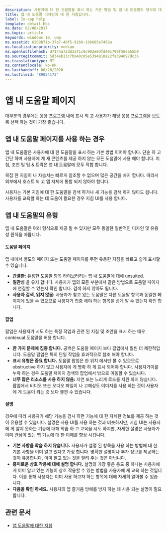 ```yaml
---
description: 사용자에 대 한 도움말을 표시 하는 기본 방법 및 앱 내 도움말의 형식에 대해 사후 앱 내 도움말을 사용 하는 방법에 대해 알아봅니다.
title: 앱 내 도움말 디자인에 대 한 지침입니다.
label: In-app help
template: detail.hbs
ms.date: 02/08/2017
ms.topic: article
keywords: windows 10, uwp
ms.assetid: 6208b71b-37a7-40f5-91b0-19b665e7458a
ms.localizationpriority: medium
ms.openlocfilehash: d7144a72dd3af1c9c902e0dfd401799f50ea55b0
ms.sourcegitcommit: 5d34eb13c7b840c05e5394910a22fa394097dc36
ms.translationtype: MT
ms.contentlocale: ko-KR
ms.lasthandoff: 08/28/2020
ms.locfileid: "89054173"
---
```

# <a name="in-app-help-pages"></a>앱 내 도움말 페이지

대부분의 경우에는 응용 프로그램 내에 표시 되 고 사용자가 해당 응용 프로그램을 보도록 선택 하는 것이 가장 좋습니다.

## <a name="when-to-use-in-app-help-pages"></a>앱 내 도움말 페이지를 사용 하는 경우

앱 내 도움말은 사용자에 대 한 도움말을 표시 하는 기본 방법 이어야 합니다. 단순 하 고 간단 하며 사용자에 게 새 콘텐츠를 제공 하지 않는 모든 도움말에 사용 해야 합니다. 지침, 조언 및 팁 & 트릭은 앱 내 도움말에 모두 적합 합니다.

복잡 한 지침이 나 자습서는 빠르게 참조할 수 없으며 많은 공간을 차지 합니다. 따라서 외부에서 호스트 되 고 앱 자체에 통합 되지 않아야 합니다.

사용자는 기본 지침에 대 한 도움말을 검색 하거나 새 기능을 검색 하지 않아도 됩니다. 사용자를 교육할 하는 데 도움이 필요한 경우 지침 UI를 사용 합니다.

## <a name="types-of-in-app-help"></a>앱 내 도움말의 유형

앱 내 도움말은 여러 형식으로 제공 될 수 있지만 모두 동일한 일반적인 디자인 및 유용성 원칙을 따릅니다.

#### <a name="help-pages"></a>도움말 페이지

앱 내에서 별도의 페이지 또는 도움말 페이지를 두면 유용한 지침을 빠르고 쉽게 표시할 수 있습니다.

-   **간결한:** 유용한 도움말 항목 라이브러리는 앱 내 도움말에 대해 unsuited.
-   **일관성** 을 유지 합니다. 사용자가 앱의 모든 부분에서 같은 방법으로 도움말 페이지에 연결할 수 있는지 확인 합니다. 검색 하지 않아도 됩니다.
-   **사용자 검색, 읽지 않음:** 사용자가 찾고 있는 도움말은 다른 도움말 항목과 동일한 페이지에 있을 수 있으므로 사용자가 집중 해야 하는 항목을 쉽게 알 수 있는지 확인 합니다.


#### <a name="popups"></a>팝업

팝업은 사용자가 시도 하는 특정 작업과 관련 된 지침 및 조언을 표시 하는 매우 contexual 도움말을 허용 합니다.

-   **한 가지 문제에 집중 합니다.** 공백은 도움말 페이지 보다 팝업에서 훨씬 더 제한적입니다. 도움말 팝업은 특히 단일 작업을 효과적으로 참조 해야 합니다.
-   **표시 유형은 중요 합니다.** 도움말 팝업은 한 위치 에서만 볼 수 있으므로 obstructive 하지 않고 사용자에 게 명확 하 게 표시 되어야 합니다. 사용자가이를 누락 하는 경우 도움말 페이지 검색의 팝업에서 밖으로 이동할 수 있습니다.
-   **너무 많은 리소스를 사용 하지 않음:** 지연 또는 느리게 로드를 지원 하지 않습니다. 팝업에서 비디오 또는 오디오 파일이 나 고해상도 이미지를 사용 하는 것이 사용자에 게 도움이 되는 것 보다 불편 수 있습니다.

#### <a name="descriptions"></a>설명

경우에 따라 사용자가 해당 기능을 검사 하면 기능에 대 한 자세한 정보를 제공 하는 것이 유용할 수 있습니다. 설명은 사용 UI를 사용 하는 것과 비슷하지만, 지침 UI는 사용자에 게 알지 못하는 기능에 대해 학습 하 고 교육을 시도 하지만, 자세한 설명은 사용자가 이미 관심이 있는 앱 기능에 대 한 이해를 향상 시킵니다.

-   **기본 사항을 학습 하지 않습니다.** 사용자가 설명 된 항목을 사용 하는 방법에 대 한 기본 사항을 이미 알고 있다고 가정 합니다. 명확한 설명이나 추가 정보를 제공하는 것이 유용합니다. 이미 알고 있는 것을 알려 주는 것은 아닙니다.
-   **흥미로운 상호 작용에 대해 설명 합니다.** 설명의 가장 좋은 용도 중 하나는 사용자에 게 이미 알고 있는 기능이 상호 작용할 수 있는 방법을 사용자에 게 교육 하는 것입니다. 이를 통해 사용자는 이미 사용 하고자 하는 항목에 대해 자세히 알아볼 수 있습니다.
-   **다음을 확인 하세요.** 사용자의 앱 즐거움 방해를 방지 하는 데 사용 되는 설명이 필요 합니다.

## <a name="related-articles"></a>관련 문서

* [앱 도움말에 대한 지침](guidelines-for-app-help.md)
